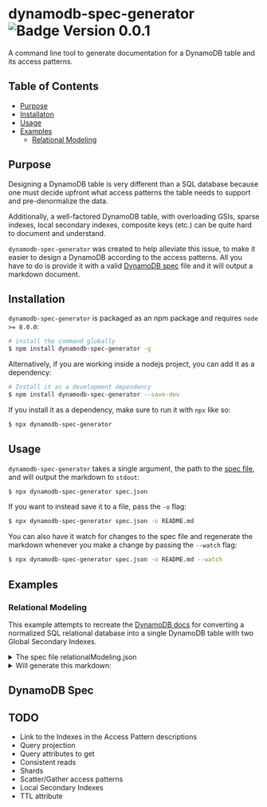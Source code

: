 # dynamodb-spec-generator ![Badge Version 0.0.1](https://img.shields.io/badge/version-v0.0.1-orange.svg)

A command line tool to generate documentation for a DynamoDB table and its access patterns.

## Table of Contents

- [Purpose](#purpose)
- [Installaton](#installation)
- [Usage](#usage)
- [Examples](#examples)
  - [Relational Modeling](#relational-modeling)

## Purpose

Designing a DynamoDB table is very different than a SQL database because one must decide upfront what access patterns the table needs to support and pre-denormalize the data.

Additionally, a well-factored DynamoDB table, with overloading GSIs, sparse indexes, local secondary indexes, composite keys (etc.) can be quite hard to document and understand.

`dynamodb-spec-generator` was created to help alleviate this issue, to make it easier to design a DynamoDB according to the access patterns. All you have to do is provide it with a valid [DynamoDB spec](#dynamodb-spec) file and it will output a markdown document.

## Installation

`dynamodb-spec-generator` is packaged as an npm package and requires `node >= 8.0.0`:

```bash
# install the command globally
$ npm install dynamodb-spec-generator -g
```

Alternatively, if you are working inside a nodejs project, you can add it as a dependency:

```bash
# Install it as a development dependency
$ npm install dynamodb-spec-generator --save-dev
```

If you install it as a dependency, make sure to run it with `npx` like so:

```bash
$ npx dynamodb-spec-generator
```

## Usage

`dynamodb-spec-generator` takes a single argument, the path to the [spec file](#dynamodb-spec), and will output the markdown to `stdout`:

```bash
$ npx dynamodb-spec-generator spec.json
```

If you want to instead save it to a file, pass the `-o` flag:

```bash
$ npx dynamodb-spec-generator spec.json -o README.md
```

You can also have it watch for changes to the spec file and regenerate the markdown whenever you make a change by passing the `--watch` flag:

```bash
$ npx dynamodb-spec-generator spec.json -o README.md --watch
```

## Examples

### Relational Modeling

This example attempts to recreate the [DynamoDB docs](https://docs.aws.amazon.com/amazondynamodb/latest/developerguide/bp-modeling-nosql-B.html) for converting a normalized SQL relational database into a single DynamoDB table with two Global Secondary Indexes.

<details>

<summary>The spec file relationalModeling.json</summary>

```json
{
  "tableName": "HR-Table",
  "service": "HR Api Backend",
  "description": "A DynamoDB table design corresponds to the relational order entry schema that is shown in Relational Modeling",
  "attributes": {
    "PK": {
      "type": "S"
    },
    "SK": {
      "type": "S"
    },
    "Data": {
      "type": "S"
    }
  },
  "indexes": {
    "main": {
      "partition": "PK",
      "sort": "SK"
    },
    "gsi1": {
      "partition": "SK",
      "sort": "Data",
      "type": "global",
      "projection": "all"
    },
    "gsi2": {
      "partition": "GSI-Bucket",
      "sort": "Data",
      "type": "global",
      "projection": "all"
    }
  },
  "accessPatterns": [
    {
      "title": "Look up Employee Details by Employee ID",
      "type": "get",
      "index": "main",
      "params": {
        "partition": "HR-EMPLOYEE1",
        "sort": { "value": "EMPLOYEE1", "operator": "=" }
      }
    },
    {
      "title": "Query Employee Details by Employee Name",
      "type": "query",
      "index": "gsi1",
      "params": {
        "partition": { "value": "EMPLOYEE1" },
        "sort": { "value": "John", "operator": "begins_with" }
      }
    },
    {
      "title": "Get an employee's current job details only",
      "index": "main",
      "type": "query",
      "params": {
        "partition": { "value": "HR-EMPLOYEE1" },
        "sort": { "value": "v0", "operator": "begins_with" }
      }
    },
    {
      "title": "Get Open Orders for a customer for a date range",
      "type": "query",
      "index": "gsi1",
      "params": {
        "partition": { "value": "CUSTOMER1" },
        "sort": { "value": "OPEN#2019-01", "operator": "begins_with" }
      }
    },
    {
      "title": "Show all Orders in OPEN status for a date range across all customers",
      "description": "Query in parallel for the range [0..N] to get all shards",
      "type": "query",
      "index": "gsi2",
      "params": {
        "partition": "Bucket-6",
        "sort": {
          "operator": "between",
          "minValue": "OPEN#2019-01",
          "maxValue": "OPEN#2019-02"
        }
      }
    },
    {
      "title": "All Employees Hired Recently",
      "index": "gsi1",
      "type": "query",
      "params": {
        "partition": "HR-CONFIDENTIAL",
        "sort": { "value": "2019-01-01", "operator": ">" }
      }
    },
    {
      "title": "Find all employees in a certain warehouse",
      "index": "gsi1",
      "type": "query",
      "params": {
        "partition": "WAREHOUSE1"
      }
    },
    {
      "title": "Get all OrderItems for a Product including warehouse location inventories",
      "type": "query",
      "index": "gsi1",
      "params": {
        "partition": "PRODUCT1",
        "filters": [
          {
            "attribute": "Warehouse1",
            "operator": "attribute_exists"
          }
        ]
      }
    },
    {
      "title": "Get customers by Account Rep",
      "type": "query",
      "index": "gsi1",
      "params": {
        "partition": "EMPLOYEE1",
        "filters": [
          {
            "attribute": "Address",
            "operator": "attribute_exists"
          }
        ]
      }
    },
    {
      "title": "Get orders by Account Rep and date",
      "description": "Scatter/Gather to query all statuses (OPEN, PENDING, FULFILLED)",
      "type": "query",
      "index": "gsi1",
      "params": {
        "partition": "EMPLOYEE1",
        "sort": { "value": "OPEN#2019-01-12", "operator": "=" }
      }
    },
    {
      "title": "Get all employees with specific Job Title",
      "type": "query",
      "index": "gsi1",
      "params": {
        "partition": "v0"
      }
    },
    {
      "title": "Get inventory by Product and Warehouse",
      "type": "get",
      "index": "main",
      "params": {
        "partition": "OE-PRODUCT1",
        "sort": { "value": "PRODUCT1", "operator": "=" }
      }
    },
    {
      "title": "Get total product inventory",
      "type": "get",
      "index": "main",
      "params": {
        "partition": "OE-PRODUCT1",
        "sort": {
          "value": "PRODUCT1",
          "operator": "="
        }
      }
    },
    {
      "title": "Get Account Reps ranked by Order Total and Sales Period",
      "type": "query",
      "index": "gsi1",
      "params": {
        "partition": "2018-Q4",
        "order": "DESC"
      }
    }
  ],
  "records": [
    {
      "PK": "HR-EMPLOYEE1",
      "SK": "EMPLOYEE1",
      "Data": "John Smith",
      "StartDate": "01-12-2019"
    },
    { "PK": "HR-EMPLOYEE1", "SK": "v0", "Data": "Principle Account Manager" },
    {
      "PK": "HR-EMPLOYEE1",
      "SK": "HR-CONFIDENTIAL",
      "Data": "2019-02-12",
      "Employee": "John Smith",
      "Salary": 50000
    },
    {
      "PK": "HR-EMPLOYEE1",
      "SK": "WAREHOUSE1",
      "Data": "2019-02-15",
      "Employee Name": "John Smith"
    },
    {
      "PK": "HR-EMPLOYEE1",
      "SK": "2018-Q4",
      "Data": "5000",
      "Employee Name": "John Smith"
    },
    {
      "PK": "HR-EMPLOYEE2",
      "SK": "2018-Q4",
      "Data": "10000",
      "Employee Name": "John Smith"
    },
    {
      "PK": "OE-ORDER1",
      "SK": "CUSTOMER1",
      "Data": "OPEN#2019-01-18",
      "GSI-Bucket": "Bucket-6"
    },
    {
      "PK": "OE-ORDER1",
      "SK": "PRODUCT1",
      "Data": "OPEN#2019-01-18",
      "GSI-Bucket": "Bucket-4",
      "UnitPrice": "$89.99"
    },
    {
      "PK": "OE-ORDER1",
      "SK": "EMPLOYEE1",
      "Data": "OPEN#2019-01-12",
      "OrderTotal": 2500
    },
    {
      "PK": "OE-PRODUCT1",
      "SK": "PRODUCT1",
      "Data": "Quickcrete Cement - 50lb bag",
      "Warehouse1": 46,
      "Warehouse2": 12
    },
    {
      "PK": "OE-CUSTOMER1",
      "SK": "CUSTOMER1",
      "Data": "Ace Building Supplies",
      "Address": "1600 Penn"
    },
    {
      "PK": "OE-CUSTOMER1",
      "SK": "EMPLOYEE1",
      "Data": "Ace Building Supplies",
      "Address": "1600 Penn"
    }
  ]
}
```

</details>

<details>
<summary>Will generate this markdown:</summary>

<!-- Generated by solve-dynamo-spec.js. Update this documentation by updating the spec-v1.json file. -->

# HR Api Backend DynamoDB Spec ![](https://img.shields.io/badge/version-1.0.0-orange.svg "Version 1.0.0")

A recreation of the Relational Modeling example in the DynamoDB Docs

## Table of Contents

- [Table Spec](#table-spec)
- [Access Patterns](#access-patterns)
  - [Look up Employee Details by Employee ID](#look-up-employee-details-by-employee-id)
  - [Query Employee Details by Employee Name](#query-employee-details-by-employee-name)
  - [Get an employee's current job details only](#get-an-employees-current-job-details-only)
  - [Get Open Orders for a customer for a date range](#get-open-orders-for-a-customer-for-a-date-range)
  - [Show all Orders in OPEN status for a date range across all customers](#show-all-orders-in-open-status-for-a-date-range-across-all-customers)
  - [All Employees Hired Recently](#all-employees-hired-recently)
  - [Find all employees in a certain warehouse](#find-all-employees-in-a-certain-warehouse)
  - [Get all OrderItems for a Product including warehouse location inventories](#get-all-orderitems-for-a-product-including-warehouse-location-inventories)
  - [Get customers by Account Rep](#get-customers-by-account-rep)
  - [Get orders by Account Rep and date](#get-orders-by-account-rep-and-date)
  - [Get all employees with specific Job Title](#get-all-employees-with-specific-job-title)
  - [Get inventory by Product and Warehouse](#get-inventory-by-product-and-warehouse)
  - [Get total product inventory](#get-total-product-inventory)
  - [Get Account Reps ranked by Order Total and Sales Period](#get-account-reps-ranked-by-order-total-and-sales-period)
- [Indexes](#indexes)
  - [Main](#main)
  - [Gsi1](#gsi1)
  - [Gsi2](#gsi2)
- [Author](#author)

## Table Spec

<details>

<summary>Params to create the table using the CLI or the AWS SDK:</summary>

```json
{
  "AttributeDefinitions": [
    {
      "AttributeName": "PK",
      "AttributeType": "S"
    },
    {
      "AttributeName": "SK",
      "AttributeType": "S"
    },
    {
      "AttributeName": "Data",
      "AttributeType": "S"
    }
  ],
  "TableName": "HR-Table",
  "KeySchema": [
    {
      "AttributeName": "PK",
      "KeyType": "HASH"
    },
    {
      "AttributeName": "SK",
      "KeyType": "RANGE"
    }
  ],
  "ProvisionedThroughput": {
    "ReadCapacityUnits": 5,
    "WriteCapacityUnits": 5
  },
  "BillingMode": "PAY_PER_REQUEST",
  "GlobalSecondaryIndexes": [
    {
      "IndexName": "gsi1",
      "KeySchema": [
        {
          "AttributeName": "SK",
          "KeyType": "HASH"
        },
        {
          "AttributeName": "Data",
          "KeyType": "RANGE"
        }
      ],
      "Projection": {
        "ProjectionType": "ALL"
      },
      "ProvisionedThroughput": {
        "ReadCapacityUnits": 5,
        "WriteCapacityUnits": 5
      }
    },
    {
      "IndexName": "gsi2",
      "KeySchema": [
        {
          "AttributeName": "GSI-Bucket",
          "KeyType": "HASH"
        },
        {
          "AttributeName": "Data",
          "KeyType": "RANGE"
        }
      ],
      "Projection": {
        "ProjectionType": "ALL"
      },
      "ProvisionedThroughput": {
        "ReadCapacityUnits": 5,
        "WriteCapacityUnits": 5
      }
    }
  ]
}
```

</details>

`createTable` Using the CLI:

```bash
$ aws dynamodb create-table --table-name HR-Table --cli-input-json create-table.json
```

Using the AWS SDK:

```javascript
const DynamoDB = require("aws-sdk/clients/dynamodb");

const service = new DynamoDB({ region: process.env.AWS_REGION });

service.createTable(tableJson, (err, data) => {
  console.log(data);
});
```

## Access Patterns

### Look up Employee Details by Employee ID

Perform a [Get](http://docs.aws.amazon.com/AWSJavaScriptSDK/latest/AWS/DynamoDB/DocumentClient.html#get-property "Get") against the Main index:

```json
{
  "TableName": "HR-Table",
  "Key": {
    "PK": "HR-EMPLOYEE1",
    "SK": "EMPLOYEE1"
  }
}
```

#### Matching Records

| PK (HASH)    | SK (RANGE) |                      |                           |
| ------------ | ---------- | -------------------- | ------------------------- |
| HR-EMPLOYEE1 | EMPLOYEE1  | **Data:** John Smith | **StartDate:** 01-12-2019 |

### Query Employee Details by Employee Name

Perform a [Query](http://docs.aws.amazon.com/AWSJavaScriptSDK/latest/AWS/DynamoDB/DocumentClient.html#query-property "Query") against the Gsi1 index with a `begins_with(#Data, :Data)` condition on the sort key:

```json
{
  "TableName": "HR-Table",
  "KeyConditionExpression": "#SK = :SK and begins_with(#Data, :Data)",
  "ExpressionAttributeNames": {
    "#SK": "SK",
    "#Data": "Data"
  },
  "ExpressionAttributeValues": {
    ":SK": "EMPLOYEE1",
    ":Data": "John"
  },
  "IndexName": "gsi1"
}
```

#### Matching Records

| SK (HASH) | Data (RANGE) |                      |                           |
| --------- | ------------ | -------------------- | ------------------------- |
| EMPLOYEE1 | John Smith   | **PK:** HR-EMPLOYEE1 | **StartDate:** 01-12-2019 |

### Get an employee's current job details only

Perform a [Query](http://docs.aws.amazon.com/AWSJavaScriptSDK/latest/AWS/DynamoDB/DocumentClient.html#query-property "Query") against the Main index with a `begins_with(#SK, :SK)` condition on the sort key:

```json
{
  "TableName": "HR-Table",
  "KeyConditionExpression": "#PK = :PK and begins_with(#SK, :SK)",
  "ExpressionAttributeNames": {
    "#PK": "PK",
    "#SK": "SK"
  },
  "ExpressionAttributeValues": {
    ":PK": "HR-EMPLOYEE1",
    ":SK": "v0"
  }
}
```

#### Matching Records

| PK (HASH)    | SK (RANGE) |                                     |
| ------------ | ---------- | ----------------------------------- |
| HR-EMPLOYEE1 | v0         | **Data:** Principle Account Manager |

### Get Open Orders for a customer for a date range

Perform a [Query](http://docs.aws.amazon.com/AWSJavaScriptSDK/latest/AWS/DynamoDB/DocumentClient.html#query-property "Query") against the Gsi1 index with a `begins_with(#Data, :Data)` condition on the sort key:

```json
{
  "TableName": "HR-Table",
  "KeyConditionExpression": "#SK = :SK and begins_with(#Data, :Data)",
  "ExpressionAttributeNames": {
    "#SK": "SK",
    "#Data": "Data"
  },
  "ExpressionAttributeValues": {
    ":SK": "CUSTOMER1",
    ":Data": "OPEN#2019-01"
  },
  "IndexName": "gsi1"
}
```

#### Matching Records

| SK (HASH) | Data (RANGE)    |                   |                          |
| --------- | --------------- | ----------------- | ------------------------ |
| CUSTOMER1 | OPEN#2019-01-18 | **PK:** OE-ORDER1 | **GSI-Bucket:** Bucket-6 |

### Show all Orders in OPEN status for a date range across all customers

> Query in parallel for the range \[0..N] to get all shards

Perform a [Query](http://docs.aws.amazon.com/AWSJavaScriptSDK/latest/AWS/DynamoDB/DocumentClient.html#query-property "Query") against the Gsi2 index with a `#Data BETWEEN :DataMin AND :DataMax` condition on the sort key:

```json
{
  "TableName": "HR-Table",
  "KeyConditionExpression": "#GSI-Bucket = :GSI-Bucket and #Data BETWEEN :DataMin AND :DataMax",
  "ExpressionAttributeNames": {
    "#GSI-Bucket": "GSI-Bucket",
    "#Data": "Data"
  },
  "ExpressionAttributeValues": {
    ":GSI-Bucket": "Bucket-6",
    ":DataMin": "OPEN#2019-01",
    ":DataMax": "OPEN#2019-02"
  },
  "IndexName": "gsi2"
}
```

#### Matching Records

| GSI-Bucket (HASH) | Data (RANGE)    |                   |                   |
| ----------------- | --------------- | ----------------- | ----------------- |
| Bucket-6          | OPEN#2019-01-18 | **PK:** OE-ORDER1 | **SK:** CUSTOMER1 |

### All Employees Hired Recently

Perform a [Query](http://docs.aws.amazon.com/AWSJavaScriptSDK/latest/AWS/DynamoDB/DocumentClient.html#query-property "Query") against the Gsi1 index with a `#Data > :Data` condition on the sort key:

```json
{
  "TableName": "HR-Table",
  "KeyConditionExpression": "#SK = :SK and #Data > :Data",
  "ExpressionAttributeNames": {
    "#SK": "SK",
    "#Data": "Data"
  },
  "ExpressionAttributeValues": {
    ":SK": "HR-CONFIDENTIAL",
    ":Data": "2019-01-01"
  },
  "IndexName": "gsi1"
}
```

#### Matching Records

| SK (HASH)       | Data (RANGE) |                      |                          |                   |
| --------------- | ------------ | -------------------- | ------------------------ | ----------------- |
| HR-CONFIDENTIAL | 2019-02-12   | **PK:** HR-EMPLOYEE1 | **Employee:** John Smith | **Salary:** 50000 |

### Find all employees in a certain warehouse

Perform a [Query](http://docs.aws.amazon.com/AWSJavaScriptSDK/latest/AWS/DynamoDB/DocumentClient.html#query-property "Query") against the Gsi1 index:

```json
{
  "TableName": "HR-Table",
  "KeyConditionExpression": "#SK = :SK",
  "ExpressionAttributeNames": {
    "#SK": "SK"
  },
  "ExpressionAttributeValues": {
    ":SK": "WAREHOUSE1"
  },
  "IndexName": "gsi1"
}
```

#### Matching Records

| SK (HASH)  | Data (RANGE) |                      |                               |
| ---------- | ------------ | -------------------- | ----------------------------- |
| WAREHOUSE1 | 2019-02-15   | **PK:** HR-EMPLOYEE1 | **Employee Name:** John Smith |

### Get all OrderItems for a Product including warehouse location inventories

Perform a [Query](http://docs.aws.amazon.com/AWSJavaScriptSDK/latest/AWS/DynamoDB/DocumentClient.html#query-property "Query") against the Gsi1 index with filter params:

```json
{
  "TableName": "HR-Table",
  "KeyConditionExpression": "#SK = :SK",
  "ExpressionAttributeNames": {
    "#SK": "SK",
    "#Warehouse1": "Warehouse1"
  },
  "ExpressionAttributeValues": {
    ":SK": "PRODUCT1"
  },
  "IndexName": "gsi1",
  "FilterExpression": "attribute_exists(#Warehouse1)"
}
```

#### Matching Records

| SK (HASH) | Data (RANGE)                 |                     |                    |                    |
| --------- | ---------------------------- | ------------------- | ------------------ | ------------------ |
| PRODUCT1  | Quickcrete Cement - 50lb bag | **PK:** OE-PRODUCT1 | **Warehouse1:** 46 | **Warehouse2:** 12 |

### Get customers by Account Rep

Perform a [Query](http://docs.aws.amazon.com/AWSJavaScriptSDK/latest/AWS/DynamoDB/DocumentClient.html#query-property "Query") against the Gsi1 index with filter params:

```json
{
  "TableName": "HR-Table",
  "KeyConditionExpression": "#SK = :SK",
  "ExpressionAttributeNames": {
    "#SK": "SK",
    "#Address": "Address"
  },
  "ExpressionAttributeValues": {
    ":SK": "EMPLOYEE1"
  },
  "IndexName": "gsi1",
  "FilterExpression": "attribute_exists(#Address)"
}
```

#### Matching Records

| SK (HASH) | Data (RANGE)          |                      |                        |
| --------- | --------------------- | -------------------- | ---------------------- |
| EMPLOYEE1 | Ace Building Supplies | **PK:** OE-CUSTOMER1 | **Address:** 1600 Penn |

### Get orders by Account Rep and date

> Scatter/Gather to query all statuses (OPEN, PENDING, FULFILLED)

Perform a [Query](http://docs.aws.amazon.com/AWSJavaScriptSDK/latest/AWS/DynamoDB/DocumentClient.html#query-property "Query") against the Gsi1 index with a `#Data = :Data` condition on the sort key:

```json
{
  "TableName": "HR-Table",
  "KeyConditionExpression": "#SK = :SK and #Data = :Data",
  "ExpressionAttributeNames": {
    "#SK": "SK",
    "#Data": "Data"
  },
  "ExpressionAttributeValues": {
    ":SK": "EMPLOYEE1",
    ":Data": "OPEN#2019-01-12"
  },
  "IndexName": "gsi1"
}
```

#### Matching Records

| SK (HASH) | Data (RANGE)    |                   |                      |
| --------- | --------------- | ----------------- | -------------------- |
| EMPLOYEE1 | OPEN#2019-01-12 | **PK:** OE-ORDER1 | **OrderTotal:** 2500 |

### Get all employees with specific Job Title

Perform a [Query](http://docs.aws.amazon.com/AWSJavaScriptSDK/latest/AWS/DynamoDB/DocumentClient.html#query-property "Query") against the Gsi1 index:

```json
{
  "TableName": "HR-Table",
  "KeyConditionExpression": "#SK = :SK",
  "ExpressionAttributeNames": {
    "#SK": "SK"
  },
  "ExpressionAttributeValues": {
    ":SK": "v0"
  },
  "IndexName": "gsi1"
}
```

#### Matching Records

| SK (HASH) | Data (RANGE)              |                      |
| --------- | ------------------------- | -------------------- |
| v0        | Principle Account Manager | **PK:** HR-EMPLOYEE1 |

### Get inventory by Product and Warehouse

Perform a [Get](http://docs.aws.amazon.com/AWSJavaScriptSDK/latest/AWS/DynamoDB/DocumentClient.html#get-property "Get") against the Main index:

```json
{
  "TableName": "HR-Table",
  "Key": {
    "PK": "OE-PRODUCT1",
    "SK": "PRODUCT1"
  }
}
```

#### Matching Records

| PK (HASH)   | SK (RANGE) |                                        |                    |                    |
| ----------- | ---------- | -------------------------------------- | ------------------ | ------------------ |
| OE-PRODUCT1 | PRODUCT1   | **Data:** Quickcrete Cement - 50lb bag | **Warehouse1:** 46 | **Warehouse2:** 12 |

### Get total product inventory

Perform a [Get](http://docs.aws.amazon.com/AWSJavaScriptSDK/latest/AWS/DynamoDB/DocumentClient.html#get-property "Get") against the Main index:

```json
{
  "TableName": "HR-Table",
  "Key": {
    "PK": "OE-PRODUCT1",
    "SK": "PRODUCT1"
  }
}
```

#### Matching Records

| PK (HASH)   | SK (RANGE) |                                        |                    |                    |
| ----------- | ---------- | -------------------------------------- | ------------------ | ------------------ |
| OE-PRODUCT1 | PRODUCT1   | **Data:** Quickcrete Cement - 50lb bag | **Warehouse1:** 46 | **Warehouse2:** 12 |

### Get Account Reps ranked by Order Total and Sales Period

Perform a [Query](http://docs.aws.amazon.com/AWSJavaScriptSDK/latest/AWS/DynamoDB/DocumentClient.html#query-property "Query") against the Gsi1 index:

```json
{
  "TableName": "HR-Table",
  "KeyConditionExpression": "#SK = :SK",
  "ExpressionAttributeNames": {
    "#SK": "SK"
  },
  "ExpressionAttributeValues": {
    ":SK": "2018-Q4"
  },
  "ScanIndexFoward": false,
  "IndexName": "gsi1"
}
```

#### Matching Records

| SK (HASH) | Data (RANGE) |                      |                               |
| --------- | ------------ | -------------------- | ----------------------------- |
| 2018-Q4   | 10000        | **PK:** HR-EMPLOYEE2 | **Employee Name:** John Smith |
| 2018-Q4   | 5000         | **PK:** HR-EMPLOYEE1 | **Employee Name:** John Smith |

## Indexes

### Main

| PK (HASH)    | SK (RANGE)      |                                        |                               |                        |
| ------------ | --------------- | -------------------------------------- | ----------------------------- | ---------------------- |
| HR-EMPLOYEE1 | EMPLOYEE1       | **Data:** John Smith                   | **StartDate:** 01-12-2019     |                        |
| HR-EMPLOYEE1 | v0              | **Data:** Principle Account Manager    |                               |                        |
| HR-EMPLOYEE1 | HR-CONFIDENTIAL | **Data:** 2019-02-12                   | **Employee:** John Smith      | **Salary:** 50000      |
| HR-EMPLOYEE1 | WAREHOUSE1      | **Data:** 2019-02-15                   | **Employee Name:** John Smith |                        |
| HR-EMPLOYEE1 | 2018-Q4         | **Data:** 5000                         | **Employee Name:** John Smith |                        |
| HR-EMPLOYEE2 | 2018-Q4         | **Data:** 10000                        | **Employee Name:** John Smith |                        |
| OE-ORDER1    | CUSTOMER1       | **Data:** OPEN#2019-01-18              | **GSI-Bucket:** Bucket-6      |                        |
| OE-ORDER1    | PRODUCT1        | **Data:** OPEN#2019-01-18              | **GSI-Bucket:** Bucket-4      | **UnitPrice:** \$89.99 |
| OE-ORDER1    | EMPLOYEE1       | **Data:** OPEN#2019-01-12              | **OrderTotal:** 2500          |                        |
| OE-PRODUCT1  | PRODUCT1        | **Data:** Quickcrete Cement - 50lb bag | **Warehouse1:** 46            | **Warehouse2:** 12     |
| OE-CUSTOMER1 | CUSTOMER1       | **Data:** Ace Building Supplies        | **Address:** 1600 Penn        |                        |
| OE-CUSTOMER1 | EMPLOYEE1       | **Data:** Ace Building Supplies        | **Address:** 1600 Penn        |                        |

### Gsi1

| SK (HASH)       | Data (RANGE)                 |                      |                               |                        |
| --------------- | ---------------------------- | -------------------- | ----------------------------- | ---------------------- |
| EMPLOYEE1       | John Smith                   | **PK:** HR-EMPLOYEE1 | **StartDate:** 01-12-2019     |                        |
| v0              | Principle Account Manager    | **PK:** HR-EMPLOYEE1 |                               |                        |
| HR-CONFIDENTIAL | 2019-02-12                   | **PK:** HR-EMPLOYEE1 | **Employee:** John Smith      | **Salary:** 50000      |
| WAREHOUSE1      | 2019-02-15                   | **PK:** HR-EMPLOYEE1 | **Employee Name:** John Smith |                        |
| 2018-Q4         | 5000                         | **PK:** HR-EMPLOYEE1 | **Employee Name:** John Smith |                        |
| 2018-Q4         | 10000                        | **PK:** HR-EMPLOYEE2 | **Employee Name:** John Smith |                        |
| CUSTOMER1       | OPEN#2019-01-18              | **PK:** OE-ORDER1    | **GSI-Bucket:** Bucket-6      |                        |
| PRODUCT1        | OPEN#2019-01-18              | **PK:** OE-ORDER1    | **GSI-Bucket:** Bucket-4      | **UnitPrice:** \$89.99 |
| EMPLOYEE1       | OPEN#2019-01-12              | **PK:** OE-ORDER1    | **OrderTotal:** 2500          |                        |
| PRODUCT1        | Quickcrete Cement - 50lb bag | **PK:** OE-PRODUCT1  | **Warehouse1:** 46            | **Warehouse2:** 12     |
| CUSTOMER1       | Ace Building Supplies        | **PK:** OE-CUSTOMER1 | **Address:** 1600 Penn        |                        |
| EMPLOYEE1       | Ace Building Supplies        | **PK:** OE-CUSTOMER1 | **Address:** 1600 Penn        |                        |

### Gsi2

| GSI-Bucket (HASH) | Data (RANGE)    |                   |                   |                        |
| ----------------- | --------------- | ----------------- | ----------------- | ---------------------- |
| Bucket-6          | OPEN#2019-01-18 | **PK:** OE-ORDER1 | **SK:** CUSTOMER1 |                        |
| Bucket-4          | OPEN#2019-01-18 | **PK:** OE-ORDER1 | **SK:** PRODUCT1  | **UnitPrice:** \$89.99 |

## Author

Spec authored by Eric Allam and generated by [dynamodb-spec-generator](https://github.com/ericallam/dynamodb-spec-generator "DynamoDB Spec Generator")

</details>

## DynamoDB Spec

## TODO

- Link to the Indexes in the Access Pattern descriptions
- Query projection
- Query attributes to get
- Consistent reads
- Shards
- Scatter/Gather access patterns
- Local Secondary Indexes
- TTL attribute

